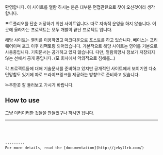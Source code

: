 

환영합니다.
이 사이트를 열람 하시는 분은 대부분 면접관련으로 찾아 오신것이라 생각합니다.

포트폴리오를 단순 저장하기 위한 사이트입니다. 따로 지속적 운영을 하지 않습니다.
이곳에 올라가는 프로젝트는 모두 개발이 끝난 프로젝트 입니다.

해당 사이트는 젤키를 이용하였고 마크다운으로 포스트를 하고 있습니다. 베이스는 프리웨어이며 포크 이후 리팩토링 되어있습니다.
기본적으로 해당 사이트는 영어를 기본으로 사용중입니다.
기획문서는 공개하고 있지 않습니다. 다만, 열람희망시 정보가 저장되지 않는 선에서 공개 중입니다. (모 회사에서 악의적으로 침해를...)

각 프로젝트들에 대해 기술문서를 준비하고 있지만 공개적인 사이트에서 보이기엔 다소 민망함도 있기에 따로 드라이브링크를 제공하는 방향으로 준비하고 있습니다.

누추한곳 잘 둘러보고 가시기 바랍니다.

## How to use
그냥 이러이러한 것들을 만들었구나 하시면 됩니다.


---
```




---------
For more details, read the [documentation](http://jekyllrb.com/)
